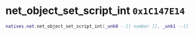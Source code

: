 # net_object_set_script_int `0x1C147E14`

```lua
natives.net.net_object_set_script_int(_unk0 --[[ number ]], _unk1 --[[ number ]])
```